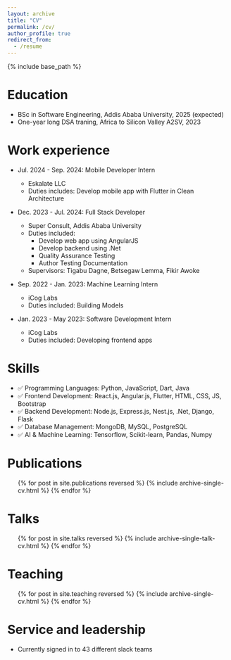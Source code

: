 ```yaml
---
layout: archive
title: "CV"
permalink: /cv/
author_profile: true
redirect_from:
  - /resume
---
```


{% include base_path %}

Education
======
* BSc in Software Engineering, Addis Ababa University, 2025 (expected)
* One-year long DSA traning, Africa to Silicon Valley A2SV, 2023

Work experience
======
* Jul. 2024 - Sep. 2024: Mobile Developer Intern
  * Eskalate LLC
  * Duties includes: Develop mobile app with Flutter in Clean Architecture

* Dec. 2023 - Jul. 2024: Full Stack Developer
  * Super Consult, Addis Ababa University
  * Duties included: 
      * Develop web app using AngularJS 
      * Develop backend using .Net 
      * Quality Assurance Testing 
      * Author Testing Documentation 
  * Supervisors: Tigabu Dagne, Betsegaw Lemma, Fikir Awoke

* Sep. 2022 - Jan. 2023: Machine Learning Intern
  * iCog Labs
  * Duties included: Building Models

* Jan. 2023 - May 2023: Software Development Intern
  * iCog Labs
  * Duties included: Developing frontend apps
  
  
Skills
======
* ✅ Programming Languages: Python, JavaScript, Dart, Java
* ✅ Frontend Development: React.js, Angular.js, Flutter, HTML, CSS, JS, Bootstrap
* ✅ Backend Development: Node.js, Express.js, Nest.js, .Net, Django, Flask
* ✅ Database Management: MongoDB, MySQL, PostgreSQL
* ✅ AI & Machine Learning: Tensorflow, Scikit-learn, Pandas, Numpy


Publications
======
  <ul>{% for post in site.publications reversed %}
    {% include archive-single-cv.html %}
  {% endfor %}</ul>
  
Talks
======
  <ul>{% for post in site.talks reversed %}
    {% include archive-single-talk-cv.html  %}
  {% endfor %}</ul>
  
Teaching
======
  <ul>{% for post in site.teaching reversed %}
    {% include archive-single-cv.html %}
  {% endfor %}</ul>
  
Service and leadership
======
* Currently signed in to 43 different slack teams
